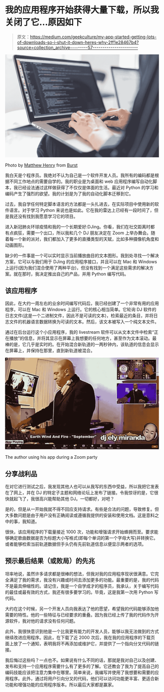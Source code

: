 # 我的应用程序开始获得大量下载，所以我关闭了它…原因如下

> 原文：<https://medium.com/geekculture/my-app-started-getting-lots-of-downloads-so-i-shut-it-down-heres-why-2ff1e28467b4?source=collection_archive---------57----------------------->

![](img/6a594628f37ea90227b634c650a02943.png)

Photo by [Matthew Henry](https://burst.shopify.com/@matthew_henry?utm_campaign=photo_credit&utm_content=Free+Coding+On+Laptop+Image%3A+Browse+1000s+of+Pics&utm_medium=referral&utm_source=credit) from [Burst](https://burst.shopify.com/laptop?utm_campaign=photo_credit&utm_content=Free+Coding+On+Laptop+Image%3A+Browse+1000s+of+Pics&utm_medium=referral&utm_source=credit)

我白天是个程序员。我绝对不认为自己是一个软件开发人员。我所有的编码都是根据不同工作地点的需要自学的。我的职业是为桌面和 web 应用程序编写自动化脚本，我已经设法通过这样做获得了不仅仅是体面的生活。最近对 Python 的学习和编码产生了强烈的欲望。我的计划是为了我的自动化脚本迁移到它。

过去，我自学任何特定脚本语言的方法都是一头扎进去，在实际项目中使用新的软件语言。对于学习 Python 来说也是如此。它在我的雷达上已经有一段时间了，但是我还没有找到我愿意学习它的项目。

进入新冠肺炎环球疫情和我的一个长期爱好:DJing。你看，我们在社交距离时都有点疯狂，需要一个出口，所以我和几个 DJ 朋友决定在 Zoom 上举办舞会。随着每一个新的派对，我们都加入了更多的直播类型的天赋，比如多种摄像机角度和动画图形。

缺少的一件事是一个可以实时显示当前播放曲目的文本图形。我到处寻找一个解决方案，它可以与我们用于 DJing 的应用程序接口，并且可以在 Mac 和 Windows 上运行(因为我们混合使用了两种平台)，但没有找到一个满足这些需求的解决方案。就在那时，我决定推出自己的产品，并用 Python 编写代码。

## 该应用程序

因此，在大约一周左右的业余时间编写代码后，我已经创建了一个非常有用的应用程序，可以在 Mac 和 Windows 上运行。它的核心相当简单。它轮询 DJ 软件的日志文件(这是一个二进制文件，因此不是可读的文本)，检索最近的条目，并将日志文件的机器语言数据转换为可读的文本。然后，该文本被写入一个纯文本文件。

通过在后台运行这个小应用程序，我的 livestream 软件可以从文本文件中检索“正在播放”的信息，并将其显示在屏幕上我想要的任何地方，甚至作为文本滚动。最棒的是，它几乎是实时的。在开始混合新轨道的一两秒钟内，该轨道的信息会显示在屏幕上，并保持在那里，直到新轨道被混合。

![](img/8a5e2b3e85f99ddf410982fefd57519d.png)

The author using his app during a Zoom party

## 分享战利品

在对它进行测试之后，我发现其他人也可以从我写的东西中受益，所以我把它发表在了网上，并在 DJ 的特定子主题和网络论坛上发布了链接。令我惊讶的是，它很快就起飞了，我很高兴能帮助其他 DJ。一切都好，对吧？

是的，但是从一开始我就不得不回应支持请求。有些是合法的问题，导致修复。但大多数问题是由于用户没有正确阅读或遵循我提供的安装和使用文档。这是意料之中的事，我知道。

很快，该应用程序的下载量接近 1000 次，功能和增强请求开始蜂拥而至。要求能够确定歌曲数据是否为标题大小写格式(即每个单词的第一个字母大写)并转换它。或者能够检索当前轨道数据但手头仍有先前轨道信息以便显示两者的选项。

## 预示最后结果（或败局）的先兆

坦率地说，虽然许多请求都是很棒的想法，但我对我的应用程序现状很满意。它完全满足了我的需求，我没有兴趣或时间去添加更多的功能。最重要的是，我的代码不是最具伸缩性的。请记住，我是一个自学成才的程序员，我承认，关于编写代码的最佳或最有效的方式，我还有很多要学习的。毕竟，这是我第一次用 Python 写代码。

大约在这个时候，另一个开发人员向我表达了他的愿望，希望我的代码能够添加他需要的特性。他的一些特征与已经要求的重叠。因为我已经上传了我的代码作为开源软件，我对他的请求没有任何问题。

此外，我很快意识到他是一个比我更有能力的开发人员，能够以我无法做到的方式继续改进应用程序。因此，在下载了近 2000 次后，我在我的应用程序的下载页面上放了一个通知，表明我将不再添加或维护它，并提供了一个指向分叉代码的链接。

我后悔过这些吗？一点也不。如果说有什么不同的话，那就是我对自己以及创建、发布和支持一个应用程序需要什么有了更多的了解。它还教会了我为了提高自己的编码技能应该把注意力集中在哪里。简单来说，我编写并使用了我想要和需要的应用程序。此外，通过将用户引向分叉的代码，他们可以访问功能更丰富、更适合新功能和增强功能的应用程序版本。所以最后大家都是赢家。